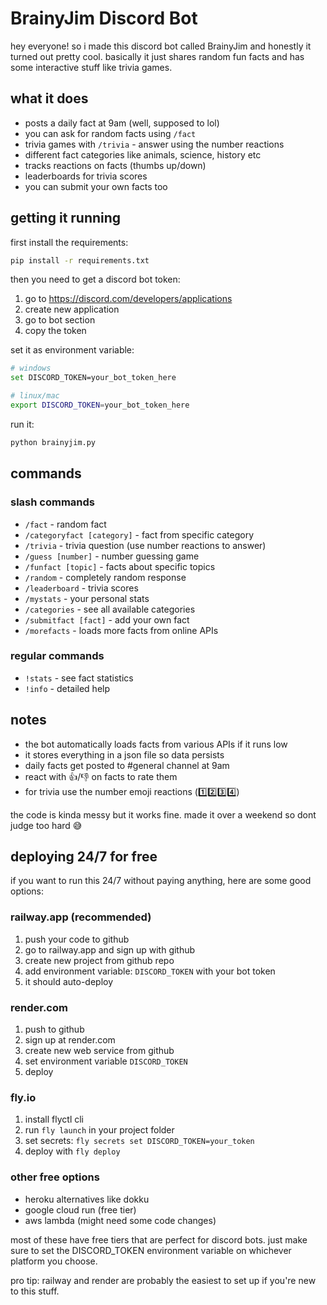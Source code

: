 # BrainyJim Discord Bot

hey everyone! so i made this discord bot called BrainyJim and honestly it turned out pretty cool. basically it just shares random fun facts and has some interactive stuff like trivia games.

## what it does

- posts a daily fact at 9am (well, supposed to lol)
- you can ask for random facts using `/fact` 
- trivia games with `/trivia` - answer using the number reactions
- different fact categories like animals, science, history etc
- tracks reactions on facts (thumbs up/down)
- leaderboards for trivia scores
- you can submit your own facts too

## getting it running

first install the requirements:
```bash
pip install -r requirements.txt
```

then you need to get a discord bot token:
1. go to https://discord.com/developers/applications
2. create new application 
3. go to bot section
4. copy the token

set it as environment variable:
```bash
# windows
set DISCORD_TOKEN=your_bot_token_here

# linux/mac  
export DISCORD_TOKEN=your_bot_token_here
```

run it:
```bash
python brainyjim.py
```

## commands

### slash commands
- `/fact` - random fact
- `/categoryfact [category]` - fact from specific category  
- `/trivia` - trivia question (use number reactions to answer)
- `/guess [number]` - number guessing game
- `/funfact [topic]` - facts about specific topics
- `/random` - completely random response
- `/leaderboard` - trivia scores
- `/mystats` - your personal stats
- `/categories` - see all available categories
- `/submitfact [fact]` - add your own fact
- `/morefacts` - loads more facts from online APIs

### regular commands  
- `!stats` - see fact statistics
- `!info` - detailed help

## notes

- the bot automatically loads facts from various APIs if it runs low
- it stores everything in a json file so data persists
- daily facts get posted to #general channel at 9am
- react with 👍/👎 on facts to rate them
- for trivia use the number emoji reactions (1️⃣2️⃣3️⃣4️⃣)

the code is kinda messy but it works fine. made it over a weekend so dont judge too hard 😅

## deploying 24/7 for free

if you want to run this 24/7 without paying anything, here are some good options:

### railway.app (recommended)
1. push your code to github
2. go to railway.app and sign up with github
3. create new project from github repo
4. add environment variable: `DISCORD_TOKEN` with your bot token
5. it should auto-deploy

### render.com  
1. push to github
2. sign up at render.com
3. create new web service from github
4. set environment variable `DISCORD_TOKEN`
5. deploy

### fly.io
1. install flyctl cli
2. run `fly launch` in your project folder  
3. set secrets: `fly secrets set DISCORD_TOKEN=your_token`
4. deploy with `fly deploy`

### other free options
- heroku alternatives like dokku
- google cloud run (free tier)
- aws lambda (might need some code changes)

most of these have free tiers that are perfect for discord bots. just make sure to set the DISCORD_TOKEN environment variable on whichever platform you choose.

pro tip: railway and render are probably the easiest to set up if you're new to this stuff.
